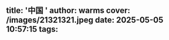title: '中国 '
author: warms
cover: /images/21321321.jpeg
date: 2025-05-05 10:57:15
tags:
---
[](https://)

